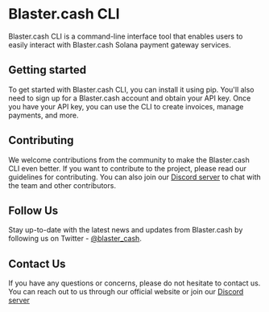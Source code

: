 # Blaster.cash CLI

Blaster.cash CLI is a command-line interface tool that enables users to easily interact with Blaster.cash Solana payment gateway services.


## Getting started

To get started with Blaster.cash CLI, you can install it using pip. You'll also need to sign up for a Blaster.cash account and obtain your API key. Once you have your API key, you can use the CLI to create invoices, manage payments, and more.

## Contributing

We welcome contributions from the community to make the Blaster.cash CLI even better.
If you want to contribute to the project, please read our guidelines for contributing.
You can also join our [Discord server](https://discord.gg/u9yEMApe) to chat with the team and other contributors.

## Follow Us
Stay up-to-date with the latest news and updates from Blaster.cash by following us on Twitter - [@blaster_cash](https://twitter.com/blaster_cash).

## Contact Us

If you have any questions or concerns, please do not hesitate to contact us. You can reach out to us through our official website or join our [Discord server](https://discord.gg/u9yEMApe) 
